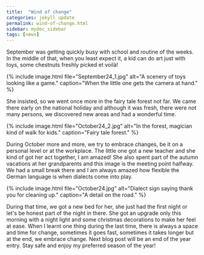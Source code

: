 ```yaml
---
title:  "Wind of change"
categories: jekyll update
permalink: wind-of-change.html
sidebar: mydoc_sidebar
tags: [news]
---
```


September was getting quickly busy with school and routine of the weeks. In the middle of that, when you least expect it, a kid can do art just with toys, some chestnuts freshly picked et voilà!

{% include image.html file="September24_1.jpg" alt="A scenery of toys looking like a game." caption="When the little one gets the camera at hand." %}

She insisted, so we went once more in the fairy tale forest not far. We came there early on the national holiday and although it was fresh, there were not many persons, we discovered new areas and had a wonderful time.

{% include image.html file="October24_2.jpg" alt="In the forest, magician kind of walk for kids." caption="Fairy tale forest." %}

During October more and more, we try to embrace changes, be it on a personal level or at the workplace. The little one got a new teacher and she kind of got her act together, I am amazed! She also spent part of the autumn vacations at her grandparents and this image is the meeting point halfway. We had a small break there and I am always amazed how flexible the German language is when dialects come into play.

{% include image.html file="October24.jpg" alt="Dialect sign saying thank you for cleaning up." caption="A detail on the road." %}

During that time, we got a new bed for her, she just had the first night or let's be honest part of the night in there. She got an upgrade only this morning with a night light and some christmas decorations to make her feel at ease. When I learnt one thing during the last time, there is always a space and time for change, sometimes it goes fast, sometimes it takes longer but at the end, we embrace change. Next blog post will be an end of the year entry. Stay safe and enjoy my preferred season of the year!
